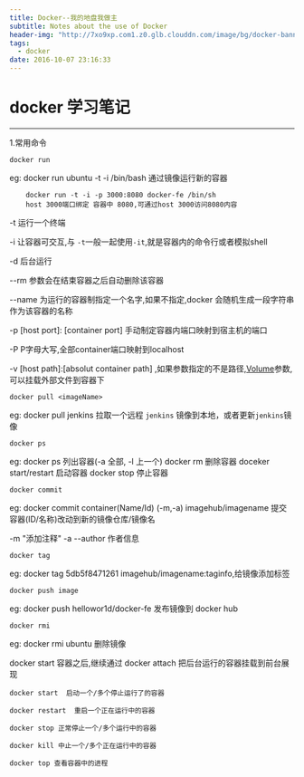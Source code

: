 ```yaml
---
title: Docker--我的地盘我做主
subtitle: Notes about the use of Docker
header-img: "http://7xo9xp.com1.z0.glb.clouddn.com/image/bg/docker-banner.jpg"
tags:
  - docker
date: 2016-10-07 23:16:33
---
```



# docker 学习笔记
---
1.常用命令

    docker run

eg:  docker run ubuntu -t -i /bin/bash   通过镜像运行新的容器
```
    docker run -t -i -p 3000:8080 docker-fe /bin/sh
    host 3000端口绑定 容器中 8080,可通过host 3000访问8080内容
```

-t 运行一个终端

-i 让容器可交互,与 `-t`一般一起使用`-it`,就是容器内的命令行或者模拟shell

-d  后台运行

--rm 参数会在结束容器之后自动删除该容器

--name 为运行的容器制指定一个名字,如果不指定,docker 会随机生成一段字符串作为该容器的名称

-p [host port]: [container port] 手动制定容器内端口映射到宿主机的端口

-P P字母大写,全部container端口映射到localhost

-v [host path]:[absolut container path] ,如果参数指定的不是路径,[Volume](https://docs.docker.com/engine/tutorials/dockervolumes/#/mount-a-host-directory-as-a-data-volume)参数,可以挂载外部文件到容器下

    docker pull <imageName>

eg: docker pull  jenkins  拉取一个远程 `jenkins` 镜像到本地，或者更新`jenkins`镜像

    docker ps

eg:  docker ps 列出容器(-a 全部, -l 上一个)    docker rm  删除容器  doceker start/restart  启动容器   docker stop 停止容器

    docker commit

eg: docker commit container(Name/Id) (-m,-a) imagehub/imagename 提交容器(ID/名称)改动到新的镜像仓库/镜像名

-m "添加注释"
-a --author 作者信息

    docker tag

eg: docker tag 5db5f8471261 imagehub/imagename:taginfo,给镜像添加标签

    docker push image

eg: docker push hellowor1d/docker-fe 发布镜像到  docker hub

    docker rmi

eg: docker rmi ubuntu 删除镜像

docker start 容器之后,继续通过 docker attach 把后台运行的容器挂载到前台展现

    docker start  启动一个/多个停止运行了的容器

    docker restart  重启一个正在运行中的容器

    docker stop 正常停止一个/多个运行中的容器
     
    docker kill 中止一个/多个正在运行中的容器

    docker top 查看容器中的进程

